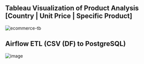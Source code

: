 ## Tableau Visualization of Product Analysis [Country | Unit Price | Specific Product]
![ecommerce-tb](https://github.com/ravinthiranpartheepan1407/ecommerce-dag-tb/assets/74911165/20af6c6b-992f-4632-9275-a86be0bd76ba)

## Airflow ETL (CSV (DF) to PostgreSQL)
![image](https://github.com/ravinthiranpartheepan1407/ecommerce-dag-tb/assets/74911165/08cbdb18-b4ae-47bc-abcd-24000f6ae160)

